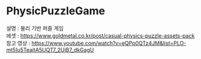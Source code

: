 # PhysicPuzzleGame
설명 : 물리 기반 퍼즐 게임      
에셋 : https://www.goldmetal.co.kr/post/casual-physics-puzzle-assets-pack   
참고 영상 : https://www.youtube.com/watch?v=eQPp0QTz4JM&list=PLO-mt5Iu5TeajtA5UQT7_2UjB7_dkGagU
